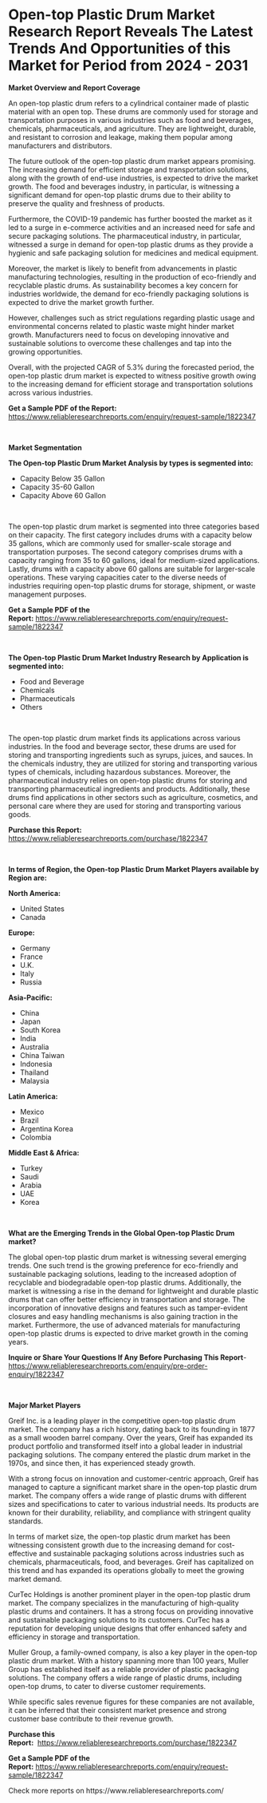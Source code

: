 <p><h1>Open-top Plastic Drum Market Research Report Reveals The Latest Trends And Opportunities of this Market for Period from 2024 - 2031</h1></p><p><strong>Market Overview and Report Coverage</strong></p>
<p><p>An open-top plastic drum refers to a cylindrical container made of plastic material with an open top. These drums are commonly used for storage and transportation purposes in various industries such as food and beverages, chemicals, pharmaceuticals, and agriculture. They are lightweight, durable, and resistant to corrosion and leakage, making them popular among manufacturers and distributors.</p><p>The future outlook of the open-top plastic drum market appears promising. The increasing demand for efficient storage and transportation solutions, along with the growth of end-use industries, is expected to drive the market growth. The food and beverages industry, in particular, is witnessing a significant demand for open-top plastic drums due to their ability to preserve the quality and freshness of products.</p><p>Furthermore, the COVID-19 pandemic has further boosted the market as it led to a surge in e-commerce activities and an increased need for safe and secure packaging solutions. The pharmaceutical industry, in particular, witnessed a surge in demand for open-top plastic drums as they provide a hygienic and safe packaging solution for medicines and medical equipment.</p><p>Moreover, the market is likely to benefit from advancements in plastic manufacturing technologies, resulting in the production of eco-friendly and recyclable plastic drums. As sustainability becomes a key concern for industries worldwide, the demand for eco-friendly packaging solutions is expected to drive the market growth further.</p><p>However, challenges such as strict regulations regarding plastic usage and environmental concerns related to plastic waste might hinder market growth. Manufacturers need to focus on developing innovative and sustainable solutions to overcome these challenges and tap into the growing opportunities.</p><p>Overall, with the projected CAGR of 5.3% during the forecasted period, the open-top plastic drum market is expected to witness positive growth owing to the increasing demand for efficient storage and transportation solutions across various industries.</p></p>
<p><strong>Get a Sample PDF of the Report:</strong> <a href="https://www.reliableresearchreports.com/enquiry/request-sample/1822347">https://www.reliableresearchreports.com/enquiry/request-sample/1822347</a></p>
<p>&nbsp;</p>
<p><strong>Market Segmentation</strong></p>
<p><strong>The Open-top Plastic Drum Market Analysis by types is segmented into:</strong></p>
<p><ul><li>Capacity Below 35 Gallon</li><li>Capacity 35-60 Gallon</li><li>Capacity Above 60 Gallon</li></ul></p>
<p>&nbsp;</p>
<p><p>The open-top plastic drum market is segmented into three categories based on their capacity. The first category includes drums with a capacity below 35 gallons, which are commonly used for smaller-scale storage and transportation purposes. The second category comprises drums with a capacity ranging from 35 to 60 gallons, ideal for medium-sized applications. Lastly, drums with a capacity above 60 gallons are suitable for larger-scale operations. These varying capacities cater to the diverse needs of industries requiring open-top plastic drums for storage, shipment, or waste management purposes.</p></p>
<p><strong>Get a Sample PDF of the Report:</strong>&nbsp;<a href="https://www.reliableresearchreports.com/enquiry/request-sample/1822347">https://www.reliableresearchreports.com/enquiry/request-sample/1822347</a></p>
<p>&nbsp;</p>
<p><strong>The Open-top Plastic Drum Market Industry Research by Application is segmented into:</strong></p>
<p><ul><li>Food and Beverage</li><li>Chemicals</li><li>Pharmaceuticals</li><li>Others</li></ul></p>
<p>&nbsp;</p>
<p><p>The open-top plastic drum market finds its applications across various industries. In the food and beverage sector, these drums are used for storing and transporting ingredients such as syrups, juices, and sauces. In the chemicals industry, they are utilized for storing and transporting various types of chemicals, including hazardous substances. Moreover, the pharmaceutical industry relies on open-top plastic drums for storing and transporting pharmaceutical ingredients and products. Additionally, these drums find applications in other sectors such as agriculture, cosmetics, and personal care where they are used for storing and transporting various goods.</p></p>
<p><strong>Purchase this Report:</strong>&nbsp; <a href="https://www.reliableresearchreports.com/purchase/1822347">https://www.reliableresearchreports.com/purchase/1822347</a></p>
<p>&nbsp;</p>
<p><strong>In terms of Region, the Open-top Plastic Drum Market Players available by Region are:</strong></p>
<p>
    <p> <strong> North America: </strong>
        <ul>
            <li>United States</li>
            <li>Canada</li>
        </ul>
        </p> 
    <p> <strong> Europe: </strong>
        <ul>
            <li>Germany</li>
            <li>France</li>
            <li>U.K.</li>
            <li>Italy</li>
            <li>Russia</li>
        </ul>
        </p> 
    <p> <strong> Asia-Pacific: </strong>
        <ul>
            <li>China</li>
            <li>Japan</li>
            <li>South Korea</li>
            <li>India</li>
            <li>Australia</li>
            <li>China Taiwan</li>
            <li>Indonesia</li>
            <li>Thailand</li>
            <li>Malaysia</li>
        </ul>
        </p> 
    <p> <strong> Latin America: </strong>
        <ul>
            <li>Mexico</li>
            <li>Brazil</li>
            <li>Argentina Korea</li>
            <li>Colombia</li>
        </ul>
        </p> 
    <p> <strong> Middle East & Africa: </strong>
        <ul>
            <li>Turkey</li>
            <li>Saudi</li>
            <li>Arabia</li>
            <li>UAE</li>
            <li>Korea</li>
        </ul>
    </p>
    </p>
<p>&nbsp;</p>
<p><strong>What are the Emerging Trends in the Global Open-top Plastic Drum market?</strong></p>
<p><p>The global open-top plastic drum market is witnessing several emerging trends. One such trend is the growing preference for eco-friendly and sustainable packaging solutions, leading to the increased adoption of recyclable and biodegradable open-top plastic drums. Additionally, the market is witnessing a rise in the demand for lightweight and durable plastic drums that can offer better efficiency in transportation and storage. The incorporation of innovative designs and features such as tamper-evident closures and easy handling mechanisms is also gaining traction in the market. Furthermore, the use of advanced materials for manufacturing open-top plastic drums is expected to drive market growth in the coming years.</p></p>
<p><strong>Inquire or Share Your Questions If Any Before Purchasing This Report</strong>- <a href="https://www.reliableresearchreports.com/enquiry/pre-order-enquiry/1822347">https://www.reliableresearchreports.com/enquiry/pre-order-enquiry/1822347</a></p>
<p>&nbsp;</p>
<p><strong>Major Market Players</strong></p>
<p><p>Greif Inc. is a leading player in the competitive open-top plastic drum market. The company has a rich history, dating back to its founding in 1877 as a small wooden barrel company. Over the years, Greif has expanded its product portfolio and transformed itself into a global leader in industrial packaging solutions. The company entered the plastic drum market in the 1970s, and since then, it has experienced steady growth.</p><p>With a strong focus on innovation and customer-centric approach, Greif has managed to capture a significant market share in the open-top plastic drum market. The company offers a wide range of plastic drums with different sizes and specifications to cater to various industrial needs. Its products are known for their durability, reliability, and compliance with stringent quality standards.</p><p>In terms of market size, the open-top plastic drum market has been witnessing consistent growth due to the increasing demand for cost-effective and sustainable packaging solutions across industries such as chemicals, pharmaceuticals, food, and beverages. Greif has capitalized on this trend and has expanded its operations globally to meet the growing market demand.</p><p>CurTec Holdings is another prominent player in the open-top plastic drum market. The company specializes in the manufacturing of high-quality plastic drums and containers. It has a strong focus on providing innovative and sustainable packaging solutions to its customers. CurTec has a reputation for developing unique designs that offer enhanced safety and efficiency in storage and transportation.</p><p>Muller Group, a family-owned company, is also a key player in the open-top plastic drum market. With a history spanning more than 100 years, Muller Group has established itself as a reliable provider of plastic packaging solutions. The company offers a wide range of plastic drums, including open-top drums, to cater to diverse customer requirements.</p><p>While specific sales revenue figures for these companies are not available, it can be inferred that their consistent market presence and strong customer base contribute to their revenue growth.</p></p>
<p><strong>Purchase this Report:</strong>&nbsp;&nbsp;<a href="https://www.reliableresearchreports.com/purchase/1822347">https://www.reliableresearchreports.com/purchase/1822347</a></p>
<p></p>
<p><strong>Get a Sample PDF of the Report:</strong>&nbsp;<a href="https://www.reliableresearchreports.com/enquiry/request-sample/1822347">https://www.reliableresearchreports.com/enquiry/request-sample/1822347</a></p>
<p>Check more reports on https://www.reliableresearchreports.com/</p>